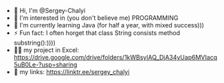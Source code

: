 - 👋 Hi, I'm @Sergey-Chalyi
- 👀 I'm interested in (you don't believe me) PROGRAMMING
- 🌱 I'm currently learning Java (for half a year, with mixed success)))
- ⚡ Fun fact: I often horget that class String consists method substring():))))
- 🧑‍💻 my project in Excel: https://drive.google.com/drive/folders/1kWBsylAQ_DjA34yUap6MVIacq5uB0Le-?usp=sharing
- 🔗 my links: https://linktr.ee/sergey_chalyi
<!---
Sergey-Chalyi/Sergey-Chalyi is a ✨ special ✨ repository because its `README.md` (this file) appears on your GitHub profile.
You can click the Preview link to see your changes.
--->

